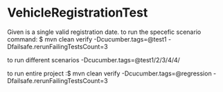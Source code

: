 # VehicleRegistrationTest
Given is a single valid registration date.
to run the specefic scenario command: $ mvn clean verify -Dcucumber.tags=@test1 -Dfailsafe.rerunFailingTestsCount=3

to run different scenarios
-Dcucumber.tags=@test1/2/3/4/4/

to run entire project :$ mvn clean verify -Dcucumber.tags=@regression -Dfailsafe.rerunFailingTestsCount=3
